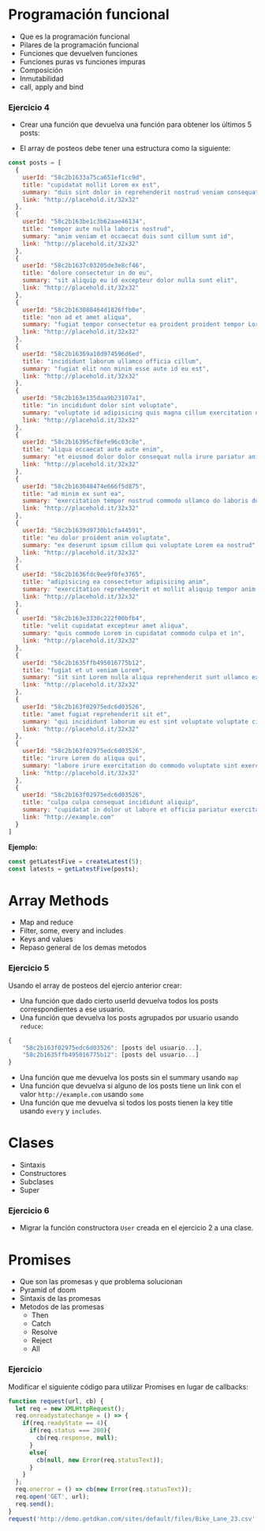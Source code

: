 Programación funcional
====================================================================
- Que es la programación funcional
- Pilares de la programación funcional
- Funciones que devuelven funciones
- Funciones puras vs funciones impuras
- Composición
- Inmutabilidad
- call, apply and bind

### Ejercicio 4
- Crear una función que devuelva una función para obtener los últimos 5 posts:

- El array de posteos debe tener una estructura como la siguiente:

```javascript
const posts = [
  {
    userId: "58c2b1633a75ca651ef1cc9d",
    title: "cupidatat mollit Lorem ex est",
    summary: "duis sint dolor in reprehenderit nostrud veniam consequat est",
    link: "http://placehold.it/32x32"
  },
  {
    userId: "58c2b163be1c3b62aae46134",
    title: "tempor aute nulla laboris nostrud",
    summary: "anim veniam et occaecat duis sunt cillum sunt id",
    link: "http://placehold.it/32x32"
  },
  {
    userId: "58c2b1637c03205de3e8cf46",
    title: "dolore consectetur in do eu",
    summary: "sit aliquip eu id excepteur dolor nulla sunt elit",
    link: "http://placehold.it/32x32"
  },
  {
    userId: "58c2b163088464d1826ffb0e",
    title: "non ad et amet aliqua",
    summary: "fugiat tempor consectetur ea proident proident tempor Lorem dolor",
    link: "http://placehold.it/32x32"
  },
  {
    userId: "58c2b16369a10d974596d6ed",
    title: "incididunt laborum ullamco officia cillum",
    summary: "fugiat elit non minim esse aute id eu est",
    link: "http://placehold.it/32x32"
  },
  {
    userId: "58c2b163e135daa9b23107a1",
    title: "in incididunt dolor sint voluptate",
    summary: "voluptate id adipisicing quis magna cillum exercitation officia laboris",
    link: "http://placehold.it/32x32"
  },
  {
    userId: "58c2b16395cf8efe96c03c8e",
    title: "aliqua occaecat aute aute enim",
    summary: "et eiusmod dolor dolor consequat nulla irure pariatur anim",
    link: "http://placehold.it/32x32"
  },
  {
    userId: "58c2b163048474e666f5d875",
    title: "ad minim ex sunt ea",
    summary: "exercitation tempor nostrud commodo ullamco do laboris dolor adipisicing",
    link: "http://placehold.it/32x32"
  },
  {
    userId: "58c2b1639d9730b1cfa44591",
    title: "eu dolor proident anim voluptate",
    summary: "ex deserunt ipsum cillum qui voluptate Lorem ea nostrud",
    link: "http://placehold.it/32x32"
  },
  {
    userId: "58c2b1636fdc9ee9f0fe3765",
    title: "adipisicing ea consectetur adipisicing anim",
    summary: "exercitation reprehenderit et mollit aliquip tempor anim ipsum irure",
    link: "http://placehold.it/32x32"
  },
  {
    userId: "58c2b163e3330c222f00bfb4",
    title: "velit cupidatat excepteur amet aliqua",
    summary: "quis commodo Lorem in cupidatat commodo culpa et in",
    link: "http://placehold.it/32x32"
  },
  {
    userId: "58c2b1635ffb495016775b12",
    title: "fugiat et ut veniam Lorem",
    summary: "sit sint Lorem nulla aliqua reprehenderit sunt ullamco excepteur",
    link: "http://placehold.it/32x32"
  },
  {
    userId: "58c2b163f02975edc6d03526",
    title: "amet fugiat reprehenderit sit et",
    summary: "qui incididunt laborum eu est sint voluptate voluptate cillum",
    link: "http://placehold.it/32x32"
  },
  {
    userId: "58c2b163f02975edc6d03526",
    title: "irure Lorem do aliqua qui",
    summary: "labore irure exercitation do commodo voluptate sint exercitation deserunt",
    link: "http://placehold.it/32x32"
  },
  {
    userId: "58c2b163f02975edc6d03526",
    title: "culpa culpa consequat incididunt aliquip",
    summary: "cupidatat in dolor ut labore et officia pariatur exercitation",
    link: "http://example.com"
  }
]
```

**Ejemplo:**
```javascript
const getLatestFive = createLatest(5);
const latests = getLatestFive(posts);
```

Array Methods
====================================================================
- Map and reduce
- Filter, some, every and includes
- Keys and values
- Repaso general de los demas metodos

### Ejercicio 5
Usando el array de posteos del ejercio anterior crear:
- Una función que dado cierto userId devuelva todos los posts correspondientes a ese usuario.
- Una función que devuelva los posts agrupados por usuario usando `reduce`:
```javascript
{
    "58c2b163f02975edc6d03526": [posts del usuario...],
    "58c2b1635ffb495016775b12": [posts del usuario...]    
}
```
- Una función que me devuelva los posts sin el summary usando `map`
- Una función que devuelva si alguno de los posts tiene un link con el valor `http://example.com` usando `some`
- Una función que me devuelva si todos los posts tienen la key title usando `every` y `includes`.

Clases
====================================================================
- Sintaxis
- Constructores
- Subclases
- Super

### Ejercicio 6
- Migrar la función constructora `User` creada en el ejercicio 2 a una clase.

Promises
====================================================================
- Que son las promesas y que problema solucionan
- Pyramid of doom
- Sintaxis de las promesas
- Metodos de las promesas
    + Then
    + Catch
    + Resolve
    + Reject
    + All

### Ejercicio
Modificar el siguiente código para utilizar Promises en lugar de callbacks:

```javascript
function request(url, cb) {
  let req = new XMLHttpRequest();
  req.onreadystatechange = () => {
    if(req.readyState == 4){
      if(req.status === 200){
        cb(req.response, null);
      }
      else{
        cb(null, new Error(req.statusText));
      }
    }
  };
  req.onerror = () => cb(new Error(req.statusText));
  req.open('GET', url);
  req.send();
}
request('http://demo.getdkan.com/sites/default/files/Bike_Lane_23.csv', (respose, error) => console.log(response, error));
```
